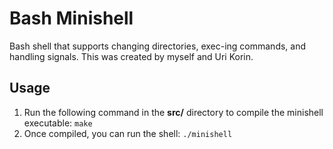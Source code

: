 # Bash Minishell

Bash shell that supports changing directories, exec-ing commands, and handling signals. This was created by myself and Uri Korin.

## Usage

1. Run the following command in the **src/** directory to compile the minishell executable: `make`
2. Once compiled, you can run the shell: `./minishell`
